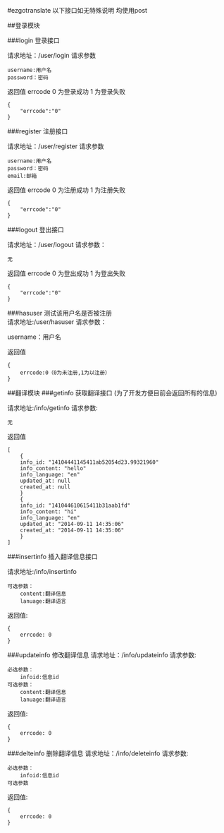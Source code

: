 #ezgotranslate
以下接口如无特殊说明 均使用post

##登录模块

###login
登录接口

请求地址：/user/login
请求参数

    username:用户名
    password：密码
    
返回值 
errcode 
0 为登录成功 
1 为登录失败

    {
        "errcode":"0"
    }
    
###register
注册接口

请求地址：/user/register
请求参数

    username:用户名
    password：密码
    email:邮箱
    
返回值 
errcode 
0 为注册成功 
1 为注册失败

    {
        "errcode":"0"
    }
    
###logout
登出接口

请求地址：/user/logout
请求参数：

    无
    
返回值 
errcode 
0 为登出成功 
1 为登出失败

    {
        "errcode":"0"
    }
###hasuser
测试该用户名是否被注册  
请求地址:/user/hasuser
请求参数：

username：用户名

返回值

    {
        errcode:0（0为未注册,1为以注册）
    }  
##翻译模块
###getinfo
获取翻译接口
(为了开发方便目前会返回所有的信息)

请求地址:/info/getinfo
请求参数:

    无

返回值

    [
        {
        info_id: "14104441145411ab52054d23.99321960"
        info_content: "hello"
        info_language: "en"
        updated_at: null
        created_at: null
        }
        {
        info_id: "141044610615411b31aab1fd"
        info_content: "hi"
        info_language: "en"
        updated_at: "2014-09-11 14:35:06"
        created_at: "2014-09-11 14:35:06"
        }
    ]
###insertinfo
插入翻译信息接口

请求地址:/info/insertinfo

    可选参数：
        content:翻译信息
        lanuage:翻译语言

返回值:

    {
        errcode: 0
    }
###updateinfo
   修改翻译信息
请求地址：/info/updateinfo
请求参数:
    
    必选参数：
        infoid:信息id
    可选参数：
        content:翻译信息
        lanuage:翻译语言

返回值:

    {
        errcode: 0
    }

###delteinfo
删除翻译信息
请求地址：/info/deleteinfo
请求参数:
    
    必选参数：
        infoid:信息id
    可选参数

返回值:

    {
        errcode: 0
    }

    
    
